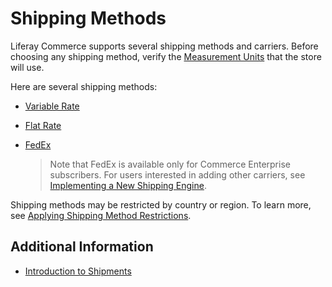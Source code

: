 # Shipping Methods

Liferay Commerce supports several shipping methods and carriers. Before choosing any shipping method, verify the [Measurement Units](./measurement-units.md) that the store will use.

Here are several shipping methods:

* [Variable Rate](./using-the-variable-rate-shipping-method.md)
* [Flat Rate](./using-the-flat-rate-shipping-method.md)
* [FedEx](./using-fedex-as-a-carrier-method.md)

  > Note that FedEx is available only for Commerce Enterprise subscribers. For users interested in adding other carriers, see [Implementing a New Shipping Engine](../../developer-guide/tutorials/implementing-a-new-shipping-engine.md).

Shipping methods may be restricted by country or region. To learn more, see [Applying Shipping Method Restrictions](./applying-shipping-method-restrictions.md).

## Additional Information

* [Introduction to Shipments](../../orders-and-fulfillment/managing-shipments/introduction-to-shipments.md)
